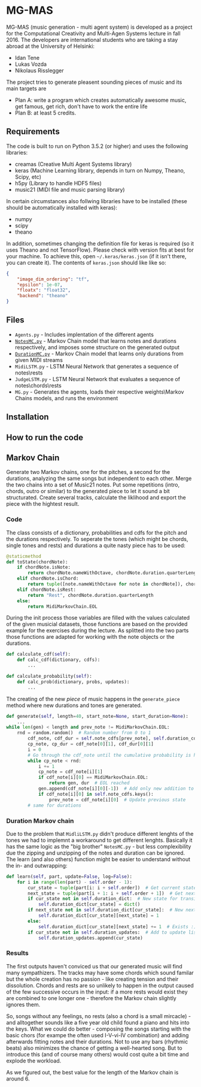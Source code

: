 # MG-MAS

MG-MAS (music generation - multi agent system) is developed as a project for the Computational Creativity and Multi-Agen Systems lecture in fall 2016. The developers are international students who are taking a stay abroad at the University of Helsinki:
* Idan Tene
* Lukas Vozda
* Nikolaus Risslegger

The project tries to generate pleasent sounding pieces of music and its main targets are
* Plan A: write a program which creates automatically awesome music, get famous, get rich, don't have to work the entire life
* Plan B: at least 5 credits.

## Requirements
The code is built to run on Python 3.5.2 (or higher) and uses the following libraries:
- creamas (Creative Multi Agent Systems library)
- keras (Machine Learning library, depends in turn on Numpy, Theano, Scipy, etc)
- h5py (Library to handle HDF5 files)
- music21 (MIDI file and music parsing library)

In certain circumstances also follwing libraries have to be installed (these should be automatically installed with keras):
- numpy
- scipy
- theano

In addition, sometimes changing the definition file for keras is required (so it uses Theano and not TensorFlow).
Please check with version fits at best for your machine.
To achieve this, open `~/.keras/keras.json` (if it isn't there, you can create it).
The contents of `keras.json` should like like so:
```json
{
    "image_dim_ordering": "tf",
    "epsilon": 1e-07,
    "floatx": "float32",
    "backend": "theano"
}
```


## Files
- `Agents.py` - Includes implentation of the different agents
- [`NotesMC.py`](https://github.com/HydroIT/MG-MAS#markov-chain) - Markov Chain model that learns notes and durations respectively, and imposes some structure on the generated output
- [`DurationMC.py`](https://github.com/HydroIT/MG-MAS#duration-markov-chain) - Markov Chain model that learns only durations from given MIDI streams
- `MidiLSTM.py` - LSTM Neural Network that generates a sequence of notes\rests
- `JudgeLSTM.py` - LSTM Neural Network that evaluates a sequence of notes\chords\rests
- `MG.py` - Generates the agents, loads their respective weights\Markov Chains models, and runs the environment

## Installation

## How to run the code

## Markov Chain
Generate two Markov chains, one for the pitches, a second for the durations, analyzing the same songs but independent to each other.
Merge the two chains into a set of Music21 notes.
Put some repetitions (intro, chords, outro or similar) to the generated piece to let it sound a bit structurated.
Create several tracks, calculate the liklihood and export the piece with the hightest result.

### Code
The class consists of a dictionary, probabilities and cdfs for the pitch and the durations respectively.
To seperate the tones (which might be chords, single tones and rests) and durations a quite nasty piece has to be used:
```python
@staticmethod
def toState(chordNote):
    if chordNote.isNote:
        return chordNote.nameWithOctave, chordNote.duration.quarterLength
    elif chordNote.isChord:
        return tuple([note.nameWithOctave for note in chordNote]), chordNote.duration.quarterLength
    elif chordNote.isRest:
        return "Rest", chordNote.duration.quarterLength
    else:
        return MidiMarkovChain.EOL
```
During the init process those variables are filled with the values calculated of the given musicial datasets, those functions are based on the provided example for the exercises during the lecture. As splitted into the two parts those functions are adapted for working with the note objects or the durations.
```python
def calculate_cdf(self):
    def calc_cdf(dictionary, cdfs):
        ...

def calculate_probability(self):
    def calc_prob(dictionary, probs, updates):
        ...
```

The creating of the new *piece* of music happens in the `generate_piece` method where new durations and tones are generated.
```python
def generate(self, length=40, start_note=None, start_duration=None):
    ...
while len(gen) < length and prev_note != MidiMarkovChain.EOL:
    rnd = random.random()  # Random number from 0 to 1
        cdf_note, cdf_dur = self.note_cdfs[prev_note], self.duration_cdfs[prev_duration]
        cp_note, cp_dur = cdf_note[0][1], cdf_dur[0][1]
        i = 0
        # Go through the cdf_note until the cumulative probability is higher than the random number 'rnd'.
        while cp_note < rnd:
            i += 1
            cp_note = cdf_note[i][1]
            if cdf_note[i][0] == MidiMarkovChain.EOL:
                return gen, dur  # EOL reached
            gen.append(cdf_note[i][0][-1])  # Add only new addition to gen (no overlap)
            if cdf_note[i][0] in self.note_cdfs.keys():
                prev_note = cdf_note[i][0]  # Update previous state
        # same for durations
```


### Duration Markov chain
Due to the problem that `MidliLSTM.py` didn't produce different lenghts of the tones we had to implemnt a workaround to get different lenghts.
Basically it has the same logic as the "big brother" `NotesMC.py` - but less complexibility due the zipping and unzipping of the notes and duration can be ignored.
The learn (and also others) function might be easier to understand without the in- and outwrapping:
```python
def learn(self, part, update=False, log=False):
    for i in range(len(part) - self.order - 1):
        cur_state = tuple(part[i: i + self.order])  # Get current state
        next_state = tuple(part[i + 1: i + self.order + 1])  # Get next state
        if cur_state not in self.duration_dict:  # New state for transition dictionary
            self.duration_dict[cur_state] = dict()
        if next_state not in self.duration_dict[cur_state]:  # New next state for transition dictionary
            self.duration_dict[cur_state][next_state] = 1
        else:
            self.duration_dict[cur_state][next_state] += 1  # Exists :)
        if cur_state not in self.duration_updates:  # Add to update list
            self.duration_updates.append(cur_state)
```            

### Results
The first outputs haven't conviced us that our generated music will find many sympathizers. The tracks may have some chords which sound familar but the whole creation has no passion - like creating tension and their dissolution. 
Chords and rests are so unlikely to happen in the output caused of the few successive occurs in the input:
if a more rests would exist they are combined to one longer one - therefore the Markov chain slightly ignores them.

So, songs without any feelings, no rests (also a chord is a small mircacle) - and alltogether sounds like a five year old child found a piano and hits into the keys.
What we could do better - composing the songs starting with the basic chors (for exampe the often used I-V-vi-IV combination) and adding afterwards fitting notes and their durations.
Not to use any bars (rhythmic beats) also minimizes the chance of getting a well-hearted song. 
But to introduce this (and of course many others) would cost quite a bit time and explode the workload.

As we figured out, the best value for the length of the Markov chain is around 6. 



